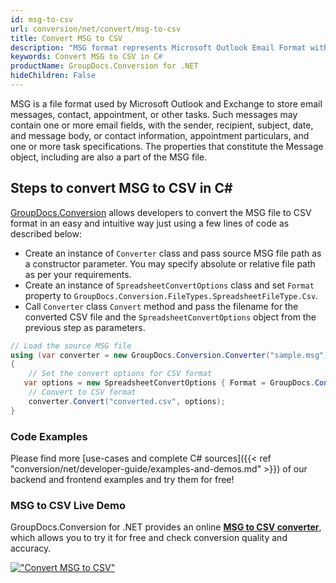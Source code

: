 ```yaml
---
id: msg-to-csv
url: conversion/net/convert/msg-to-csv
title: Convert MSG to CSV
description: "MSG format represents Microsoft Outlook Email Format with .msg extension. Learn how to convert MSG to CSV file programmatically in C# language using GroupDocs.Conversion for .NET library."
keywords: Convert MSG to CSV in C#
productName: GroupDocs.Conversion for .NET
hideChildren: False
---
```


MSG is a file format used by Microsoft Outlook and Exchange to store email messages, contact, appointment, or other tasks. Such messages may contain one or more email fields, with the sender, recipient, subject, date, and message body, or contact information, appointment particulars, and one or more task specifications. The properties that constitute the Message object, including are also a part of the MSG file.

## Steps to convert MSG to CSV in C#

[GroupDocs.Conversion](https://products.groupdocs.com/conversion/net) allows developers to convert the MSG file to CSV format in an easy and intuitive way just using a few lines of code as described below:

* Create an instance of `Converter` class and pass source MSG file path as a constructor parameter. You may specify absolute or relative file path as per your requirements. 
* Create an instance of `SpreadsheetConvertOptions` class and set `Format` property to `GroupDocs.Conversion.FileTypes.SpreadsheetFileType.Csv`.
* Call `Converter` class `Convert` method and pass the filename for the converted CSV file and the `SpreadsheetConvertOptions` object from the previous step as parameters.

```csharp
// Load the source MSG file
using (var converter = new GroupDocs.Conversion.Converter("sample.msg"))
{
    // Set the convert options for CSV format
   var options = new SpreadsheetConvertOptions { Format = GroupDocs.Conversion.FileTypes.SpreadsheetFileType.Csv };
    // Convert to CSV format
    converter.Convert("converted.csv", options);
}
```

### Code Examples

Please find more [use-cases and complete C# sources]({{< ref "conversion/net/developer-guide/examples-and-demos.md" >}}) of our backend and frontend examples and try them for free!

### MSG to CSV Live Demo

GroupDocs.Conversion for .NET provides an online [**MSG to CSV converter**](https://products.groupdocs.app/conversion/msg-to-csv), which allows you to try it for free and check conversion quality and accuracy.

[!["Convert MSG to CSV"](conversion/net/images/convert-to-csv/convert-msg-to-csv.png)](https://products.groupdocs.app/conversion/msg-to-csv)